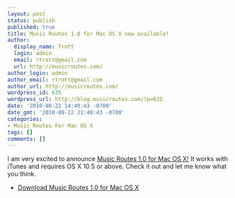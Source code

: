 ```yaml
---
layout: post
status: publish
published: true
title: Music Routes 1.0 for Mac OS X now available!
author:
  display_name: Trott
  login: admin
  email: rtrott@gmail.com
  url: http://musicroutes.com/
author_login: admin
author_email: rtrott@gmail.com
author_url: http://musicroutes.com/
wordpress_id: 635
wordpress_url: http://blog.musicroutes.com/?p=635
date: '2010-08-22 14:40:43 -0700'
date_gmt: '2010-08-22 21:40:43 -0700'
categories:
- Music Routes For Mac OS X
tags: []
comments: []
---
```

<p>I am very excited to announce <a href="http://bit.ly/9yD1Ap">Music Routes 1.0 for Mac OS X!</a>  It works with iTunes and requires OS X 10.5 or above.  Check it out and let me know what you think.</p>
<ul>
<li><a href="http://bit.ly/9yD1Ap">Download Music Routes 1.0 for Mac OS X</a></li>
</ul>
<p><object classid="clsid:d27cdb6e-ae6d-11cf-96b8-444553540000" width="480" height="385" codebase="http://download.macromedia.com/pub/shockwave/cabs/flash/swflash.cab#version=6,0,40,0"><param name="allowFullScreen" value="true" /><param name="allowscriptaccess" value="always" /><param name="src" value="http://www.youtube.com/v/p1aQ_qNGHI8?fs=1&amp;hl=en_US" /><param name="allowfullscreen" value="true" /><embed type="application/x-shockwave-flash" width="480" height="385" src="http://www.youtube.com/v/p1aQ_qNGHI8?fs=1&amp;hl=en_US" allowscriptaccess="always" allowfullscreen="true"></embed></object></p>

